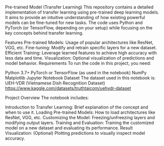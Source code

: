 Pre-trained Model (Transfer Learning)
This repository contains a detailed implementation of transfer learning using pre-trained deep learning models.
It aims to provide an intuitive understanding of how existing powerful models can be fine-tuned for new tasks.
The code uses Python and PyTorch (or TensorFlow, depending on your setup) while focusing on the key concepts behind transfer learning.

Features
Pre-trained Models: Usage of popular architectures like ResNet, VGG, etc.
Fine-tuning: Modify and retrain specific layers for a new dataset.
Efficient Training: Leverage learned features to achieve high accuracy with less data and time.
Visualization: Optional visualization of predictions and model behavior.
Requirements
To run the code in this project, you need:

Python 3.7+
PyTorch or TensorFlow (as used in the notebook)
NumPy
Matplotlib
Jupyter Notebook
Dataset
The dataset used in this notebook is: UEH-VDR (Vietnamese Dish Recognition Dataset)
https://www.kaggle.com/datasets/truthtaicom/uehvdr-dataset

Project Overview
The notebook includes:

Introduction to Transfer Learning: Brief explanation of the concept and when to use it.
Loading Pre-trained Models: How to load architectures like ResNet, VGG, etc.
Customizing the Model: Freezing/unfreezing layers and modifying output layers.
Training and Evaluation: Training the customized model on a new dataset and evaluating its performance.
Result Visualization: (Optional) Plotting predictions to visually inspect model accuracy.
